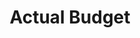 ---
codehost: https://github.com/https://github.com/actualbudget/import-ynab4
logohandle: actualbudget
sort: actualbudget
title: Actual Budget
twitter: https://x.com/actualbudget
website: https://actualbudget.com/
---